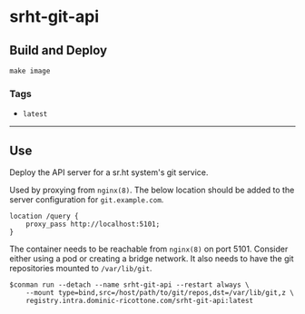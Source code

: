 # srht-git-api


## Build and Deploy

```
make image
```


### Tags

 + `latest`

----

## Use

Deploy the API server for a sr.ht system's git service.

Used by proxying from `nginx(8)`.
The below location should be added to the server configuration for
`git.example.com`.

```
location /query {
    proxy_pass http://localhost:5101;
}
```

The container needs to be reachable from `nginx(8)` on port 5101.
Consider either using a pod or creating a bridge network.
It also needs to have the git repositories mounted to `/var/lib/git`.

```
$conman run --detach --name srht-git-api --restart always \
    --mount type=bind,src=/host/path/to/git/repos,dst=/var/lib/git,z \
    registry.intra.dominic-ricottone.com/srht-git-api:latest
```


